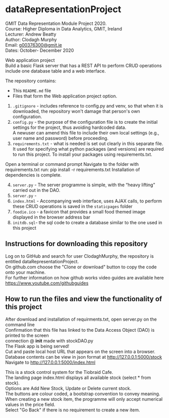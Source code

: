 # dataRepresentationProject

GMIT Data Representation Module Project 2020.<br>
Course: Higher Diploma in Data Analytics, GMIT, Ireland<br>
Lecturer: Andrew Beatty<br>
Author: Clodagh Murphy<br>
Email: g00376300@gmit.ie<br>
Dates: October- December 2020<br>


Web application project<br>
Build a basic Flask server that has a REST API to perform CRUD operations include one database table and
a web interface.<br>

The repository contains:
* This `README.md` file
* Files that form the Web application project option.

1. `.gitignore` - includes reference to config.py and venv, so that when it is downloaded, the repository won't damage that person's own configuration.
2. `config.py` - the purpose of the configuration file is to create the initial settings for the project, thus avoiding hardcoded data.  
A newuser can amend this file to include their own local settings (e.g., user name and password) before proceeding.
3. `requirements.txt` - what is needed is set out clearly in this separate file. 
It used for specifying what python packages (and versions) are required to run this project. 
To install your packages using requirements.txt.

Open a terminal or command prompt
Navigate to the folder with requirements.txt
run: pip install -r requirements.txt
Installation of dependencies is complete.

4. `server.py` - The server programme is simple, with the “heavy lifting” carried out in the DAO.
5. `server.py` - 
6. `index.html` - Accompanying web interface, uses AJAX calls, to perform these CRUD operations is saved in the `staticpages` folder
7. `foodie.ico` - a favicon that provides a small food themed image displayed in the browser address bar
8. `initdb.sql`- the sql code to create a database similar to the one used in this project

## Instructions for downloading this repository
Log on to GitHub and search for user ClodaghMurphy, the repository is entitled dataRepresentationProject.<br>
On github.com choose the "Clone or download" button to copy the code onto your machine.<br>
For further information on how github works video guides are available here https://www.youtube.com/githubguides<br>

## How to run the files and view the functionality of this project
After download and installation of requirments.txt, open server.py on the command line<br>
Confirmation that this file has linked to the Data Access Object (DAO) is printed to the screen<br>
connection @ __init__ made with stockDAO.py<br>
The Flask app is being served!<br>
Cut and paste local host URL that appears on the screen into a browser.<br>
Database contents can be view in json format at http://127.0.0.1:5000/stock<br>
Navigate to http://127.0.0.1:5000/index.html<br>

This is a stock control system for the Tiobraid Cafe.<br>
The landing page index.html displays all available stock (select * from stock).<br>
Options are Add New Stock, Update or Delete current stock.<br>
The buttons are colour coded, a bootstrap convention to convey meaning.<br>
When creating a new stock item, the programme will only accept numerical values in the price field.<br>
Select "Go Back" if there is no requirement to create a  new item.<br>


